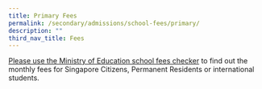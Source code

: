 ```yaml
---
title: Primary Fees
permalink: /secondary/admissions/school-fees/primary/
description: ""
third_nav_title: Fees
---
```


[Please use the Ministry of Education school fees checker](https://www.moe.gov.sg/financial-matters/fees) to find out the monthly fees for Singapore Citizens, Permanent Residents or international students.